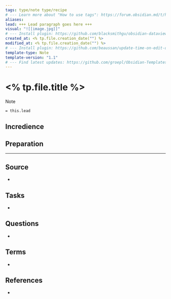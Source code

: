 ```yaml
---
tags: type/note type/recipe 
# --- Learn more about "How to use tags": https://forum.obsidian.md/t/how-to-use-tags/
aliases:
lead: +++ Lead paragraph goes here +++
visual: "![[image.jpg]]"
# --- Install plugin: https://github.com/blacksmithgu/obsidian-dataview
created_at: <% tp.file.creation_date("") %>
modified_at: <% tp.file.creation_date("") %>
# --- Install plugin: https://github.com/beaussan/update-time-on-edit-obsidian
template-type: Note
template-version: "1.1"
# --- Find latest updates: https://github.com/groepl/Obsidian-Templates
---
```


# <% tp.file.title %>

<!-- Main content of my thoughts really -->

> [!Note]
> `= this.lead`

## Incredience


## Preparation


---
## Source
<!-- Always keep a link to the source- --> 
- 

## Tasks
<!-- What remains to be done with this note? --> 
- 

## Questions
<!-- What remains for you to consider? --> 
- 

## Terms
<!-- Links to definition pages -->
- 

## References
<!-- Links to pages not referenced in the content -->
- 